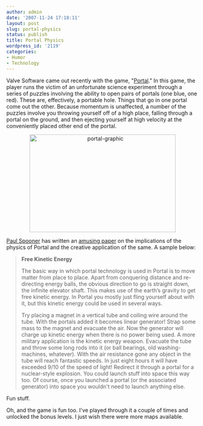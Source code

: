 ```yaml
---
author: admin
date: '2007-11-24 17:18:11'
layout: post
slug: portal-physics
status: publish
title: Portal Physics
wordpress_id: '2119'
categories:
- Humor
- Technology
---
```

Valve Software came out recently with the game, "<a href="http://www.whatistheorangebox.com/portal.html">Portal</a>." In this game, the player runs the victim of an unfortunate science experiment through a series of puzzles involving the ability to open pairs of portals (one blue, one red). These are, effectively, a portable hole. Things that go in one portal come out the other. Because momentum is unaffected, a number of the puzzles involve you throwing yourself off of a high place, falling through a portal on the ground, and then ejecting yourself at high velocity at the conveniently placed other end of the portal.
<p align="center"><a href="http://www.flickr.com/photos/albill/2061099382/" title="portal-graphic by albill, on Flickr"><img src="http://farm3.static.flickr.com/2054/2061099382_b97c23dfdf_o.png" width="383" height="256" alt="portal-graphic" /></a></p>

<a href="http://www.peripheralarbor.com/">Paul Spooner</a> has written an <a href="http://www.peripheralarbor.com/A%20Few%20Portal%20Technology%20Application%20Ideas.pdf">amusing paper</a> on the implications of the physics of Portal and the creative application of the same. A sample below:
<blockquote><b>Free Kinetic Energy</b>

The basic way in which portal technology is used in Portal is to move matter from place to place.  Apart from conquering distance and re-directing energy balls, the obvious direction to go is straight down, the infinite elevator shaft.  This makes use of the earth’s gravity to get free kinetic energy. In Portal you mostly just fling yourself about with it, but this kinetic energy could be used in several ways. 

Try placing a magnet in a vertical tube and coiling wire around the tube.  With the portals added it becomes linear generator!  Strap some mass to the magnet and evacuate the air. Now the generator will charge up kinetic energy when there is no power being used. A more military application is the kinetic energy weapon.  Evacuate the tube and throw some long rods into it (or ball bearings, old washing-machines, whatever).  With the air resistance gone any object in the tube will reach fantastic speeds.  In just eight hours it will have exceeded 9/10 of the speed of light!  Redirect it through a portal for a nuclear-style explosion.  You could launch stuff into space this way too.  Of course, once you launched a portal (or the associated generator) into space you wouldn't need to launch anything else. </blockquote>
Fun stuff.

Oh, and the game is fun too. I've played through it a couple of times and unlocked the bonus levels. I just wish there were more maps available.
